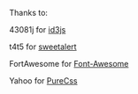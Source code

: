 Thanks to: 

43081j for [id3js](https://github.com/43081j/id3)

t4t5 for [sweetalert](https://github.com/t4t5/sweetalert)

FortAwesome for [Font-Awesome](https://github.com/FortAwesome/Font-Awesome)

Yahoo for [PureCss](https://github.com/yahoo/pure/)